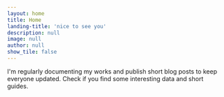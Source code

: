 ```yaml
---
layout: home
title: Home
landing-title: 'nice to see you'
description: null
image: null
author: null
show_tile: false
---
```


I'm regularly documenting my works and publish short blog posts to keep everyone updated. Check if you find some interesting data and short guides.